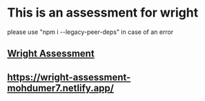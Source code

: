 # This is an assessment for wright
please use "npm i --legacy-peer-deps" in case of an error

## [Wright Assessment](https://wright-assessment-mohdumer7.netlify.app/)
## https://wright-assessment-mohdumer7.netlify.app/
